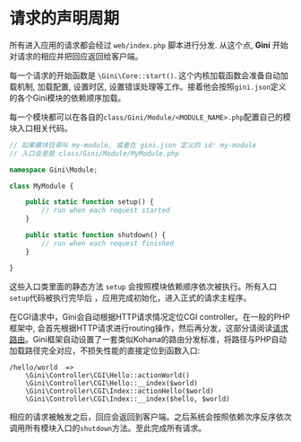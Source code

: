 # 请求的声明周期

所有进入应用的请求都会经过 `web/index.php` 脚本进行分发. 从这个点, **Gini** 开始对请求的相应并把回应返回给客户端。

每一个请求的开始函数是 `\Gini\Core::start()`. 这个内核加载函数会准备自动加载机制, 加载配置, 设置时区, 设置错误处理等工作。接着他会按照`gini.json`定义的各个Gini模块的依赖顺序加载。

每一个模块都可以在各自的`class/Gini/Module/<MODULE_NAME>.php`配置自己的模块入口相关代码。

```php
// 如果模块目录叫 my-module, 或者在 gini.json 定义的 id: my-module
// 入口会是是 class/Gini/Module/MyModule.php

namespace Gini\Module;

class MyModule {

    public static function setup() {
        // run when each request started
    }

    public static function shutdown() {
        // run when each request finished
    }

}
```

这些入口类里面的静态方法 `setup` 会按照模块依赖顺序依次被执行。所有入口`setup`代码被执行完毕后 ，应用完成初始化，进入正式的请求主程序。

在CGI请求中，Gini会自动根据HTTP请求情况定位CGI controller。在一般的PHP框架中, 会首先根据HTTP请求进行routing操作，然后再分发，这部分请阅读[请求路由](/cgi/routing.md)。Gini框架自动设置了一套类似Kohana的路由分发标准，将路径与PHP自动加载路径完全对应，不损失性能的直接定位到函数入口:

```
/hello/world  =>
    \Gini\Controller\CGI\Hello::actionWorld()
    \Gini\Controller\CGI\Hello::__index($world)
    \Gini\Controller\CGI\Index::actionHello($world)
    \Gini\Controller\CGI\Index::__index($hello, $world)
```

相应的请求被触发之后，回应会返回到客户端。之后系统会按照依赖次序反序依次调用所有模块入口的`shutdown`方法。至此完成所有请求。

